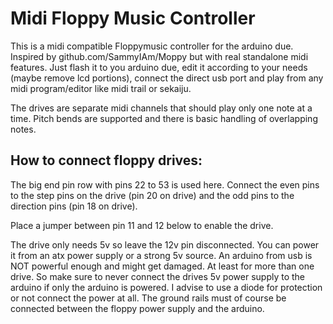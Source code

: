 # Midi Floppy Music Controller
This is a midi compatible Floppymusic controller for the arduino due.
Inspired by github.com/SammyIAm/Moppy but with real standalone midi features.
Just flash it to you arduino due, edit it according to your needs (maybe remove lcd portions), connect the direct usb port and play from any midi program/editor like midi trail or sekaiju.

The drives are separate midi channels that should play only one note at a time.
Pitch bends are supported and there is basic handling of overlapping notes.

## How to connect floppy drives:
The big end pin row with pins 22 to 53 is used here.
Connect the even pins to the step pins on the drive (pin 20 on drive) and the odd pins to the direction pins (pin 18 on drive).

Place a jumper between pin 11 and 12 below to enable the drive.

The drive only needs 5v so leave the 12v pin disconnected. You can power it from an atx power supply or a strong 5v source. An arduino from usb is NOT powerful enough and might get damaged. At least for more than one drive.
So make sure to never connect the drives 5v power supply to the arduino if only the arduino is powered. I advise to use a diode for protection or not connect the power at all. The ground rails must of course be connected between the floppy power supply and the arduino.

